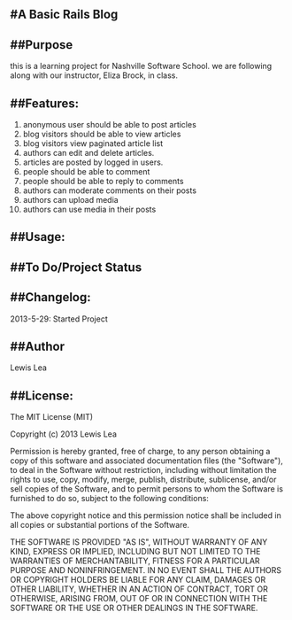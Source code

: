 #A Basic Rails Blog
-------------------

##Purpose
----------------

this is a learning project for Nashville Software School.  we are following along with our instructor, Eliza Brock, in class.

##Features:
------------

1. anonymous user should be able to post articles
2. blog visitors should be able to view articles
3. blog visitors view paginated article list
4. authors can edit and delete articles.
5. articles are posted by logged in users.
6. people should be able to comment
7. people should be able to reply to comments
8. authors can moderate comments on their posts
9. authors can upload media
10. authors can use media in their posts


##Usage:
----------



##To Do/Project Status
-----------------


##Changelog:
---------------

2013-5-29: Started Project

##Author
------------

Lewis Lea

##License:
--------------

The MIT License (MIT)

Copyright (c) 2013 Lewis Lea

Permission is hereby granted, free of charge, to any person obtaining a copy
of this software and associated documentation files (the "Software"), to deal
in the Software without restriction, including without limitation the rights
to use, copy, modify, merge, publish, distribute, sublicense, and/or sell
copies of the Software, and to permit persons to whom the Software is
furnished to do so, subject to the following conditions:

The above copyright notice and this permission notice shall be included in
all copies or substantial portions of the Software.

THE SOFTWARE IS PROVIDED "AS IS", WITHOUT WARRANTY OF ANY KIND, EXPRESS OR
IMPLIED, INCLUDING BUT NOT LIMITED TO THE WARRANTIES OF MERCHANTABILITY,
FITNESS FOR A PARTICULAR PURPOSE AND NONINFRINGEMENT. IN NO EVENT SHALL THE
AUTHORS OR COPYRIGHT HOLDERS BE LIABLE FOR ANY CLAIM, DAMAGES OR OTHER
LIABILITY, WHETHER IN AN ACTION OF CONTRACT, TORT OR OTHERWISE, ARISING FROM,
OUT OF OR IN CONNECTION WITH THE SOFTWARE OR THE USE OR OTHER DEALINGS IN
THE SOFTWARE.


